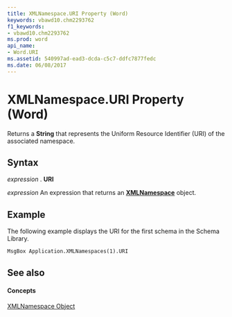 ```yaml
---
title: XMLNamespace.URI Property (Word)
keywords: vbawd10.chm2293762
f1_keywords:
- vbawd10.chm2293762
ms.prod: word
api_name:
- Word.URI
ms.assetid: 540997ad-ead3-dcda-c5c7-ddfc7877fedc
ms.date: 06/08/2017
---
```



# XMLNamespace.URI Property (Word)

Returns a  **String** that represents the Uniform Resource Identifier (URI) of the associated namespace.


## Syntax

 _expression_ . **URI**

 _expression_ An expression that returns an **[XMLNamespace](Word.XMLNamespace.md)** object.


## Example

The following example displays the URI for the first schema in the Schema Library.


```vb
MsgBox Application.XMLNamespaces(1).URI
```


## See also


#### Concepts


[XMLNamespace Object](Word.XMLNamespace.md)

